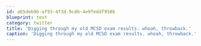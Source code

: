 ```yaml
---
id: a65deb9b-af93-4f3d-9cdb-4e9feddf9586
blueprint: text
category: twitter
title: 'Digging through my old MCSD exam results. whoah, throwback.'
caption: 'Digging through my old MCSD exam results. whoah, throwback.'
---
```

